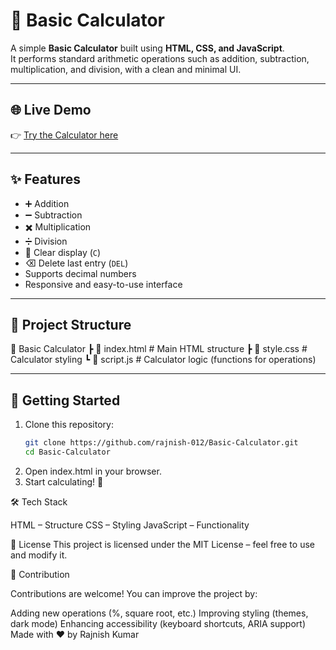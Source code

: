 # 🧮 Basic Calculator

A simple **Basic Calculator** built using **HTML, CSS, and JavaScript**.  
It performs standard arithmetic operations such as addition, subtraction, multiplication, and division, with a clean and minimal UI.

---

## 🌐 Live Demo

👉 [Try the Calculator here](https://basic-calculator-rnyk.vercel.app)

---

## ✨ Features

- ➕ Addition  
- ➖ Subtraction  
- ✖️ Multiplication  
- ➗ Division  
- 🧹 Clear display (`C`)  
- ⌫ Delete last entry (`DEL`)  
- Supports decimal numbers  
- Responsive and easy-to-use interface  

---

## 📂 Project Structure

📁 Basic Calculator
┣ 📄 index.html # Main HTML structure
┣ 📄 style.css # Calculator styling
┗ 📄 script.js # Calculator logic (functions for operations)


---

## 🚀 Getting Started

1. Clone this repository:
   ```bash
   git clone https://github.com/rajnish-012/Basic-Calculator.git
   cd Basic-Calculator
2. Open index.html in your browser.
3. Start calculating! 🎉

🛠️ Tech Stack

HTML – Structure
CSS – Styling
JavaScript – Functionality

📜 License
This project is licensed under the MIT License – feel free to use and modify it.

🤝 Contribution

Contributions are welcome!
You can improve the project by:

Adding new operations (%, square root, etc.)
Improving styling (themes, dark mode)
Enhancing accessibility (keyboard shortcuts, ARIA support)
Made with ❤️ by Rajnish Kumar
